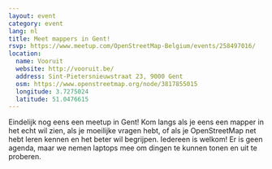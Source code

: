 ```yaml
---
layout: event
category: event
lang: nl
title: Meet mappers in Gent!
rsvp: https://www.meetup.com/OpenStreetMap-Belgium/events/258497016/
location:
  name: Vooruit
  website: http://vooruit.be/
  address: Sint-Pietersnieuwstraat 23, 9000 Gent
  osm: https://www.openstreetmap.org/node/3817855015
  longitude: 3.7275024
  latitude: 51.0476615
---
```


Eindelijk nog eens een meetup in Gent! Kom langs als je eens een mapper in het echt wil zien, als je moeilijke vragen hebt, of als je OpenStreetMap net hebt leren kennen en het beter wil begrijpen. Iedereen is welkom! Er is geen agenda, maar we nemen laptops mee om dingen te kunnen tonen en uit te proberen.
